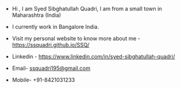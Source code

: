- Hi , I am Syed Sibghatullah Quadri, I am from a small town in Maharashtra (India)
  
- I currently work in Bangalore India.

- Visit my personal website to know more about me - https://ssquadri.github.io/SSQ/

- Linkedin - https://www.linkedin.com/in/syed-sibghatullah-quadri/
- Email- ssquadri195@gmail.com
- Mobile- +91-8421031233
